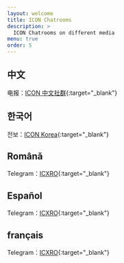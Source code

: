 ```yaml
---
layout: welcome
title: ICON Chatrooms
description: >
  ICON Chatrooms on different media
menu: true
order: 5
---
```


## 中文
电报：[ICON 中文社群](https://t.me/hx57chinese){:target="_blank"}

## 한국어
전보：[ICON Korea](https://t.me/iconkorea){:target="_blank"}

## Română

Telegram：[ICXRO](https://t.me/iconro){:target="_blank"}

## Español

Telegram：[ICXRO](https://t.me/ICON_Spanish){:target="_blank"}

## français

Telegram：[ICXRO](https://t.me/hx57french){:target="_blank"}




